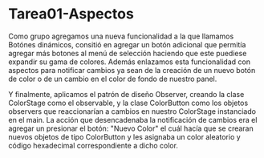 # Tarea01-Aspectos

Como grupo agregamos una nueva funcionalidad a la que llamamos Botónes dinámicos, consitió en agregar un botón adicional que permitía agregar más botones al menú de selección haciendo que este puediese expandir su gama de colores.
Además enlazamos esta funcionalidad con aspectos para notificar cambios ya sean de la creación de un nuevo botón de color o de un cambio en el color de fondo de nuestro panel.

Y finalmente, aplicamos el patrón de diseño Observer, creando la clase ColorStage como el observable, y la clase ColorButton como los objetos observers que reaccionarían a cambios en nuestro ColorStage instanciado en el main. La acción que desencadenaba la notificación de cambios era el agregar un presionar el botón: "Nuevo Color" el cuál hacía que se crearan nuevos objetos de tipo ColorButton y les asignaba un color aleatorio y código hexadecimal correspondiente a dicho color.
